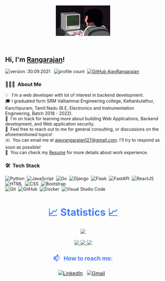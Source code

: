 
<p align="center"><img src="asset/coding.gif" width="35%"></p>

<br>

## Hi, I'm <a href="https://github.com/AjayRangarajan" target="_blank">Rangarajan</a>!
![version :30.09.2021](https://img.shields.io/badge/version-30.09.2022-informational) &nbsp;
![profile count](https://komarev.com/ghpvc/?username=AjayRangarajan&color=red)&nbsp;
[![GitHub AjayRangarajan](https://img.shields.io/github/followers/AjayRangarajan?label=follow&style=social)](https://github.com/AjayRangarajan)&nbsp;

### 👨🏻‍💻 &nbsp;About Me

💡 &nbsp; I'm a web developer with lot of interest in backend development. \
🎓&nbsp;I graduated form SRM Valliammai Engineering college, Kattankulathur, Kanchipuram, Tamil Nadu (B.E, Electronics and Instrumentation Engineering, Batch 2018 - 2022).\
🌱 &nbsp;I'm on track for learning more about building Web Applications, Backend development, and Web application security.\
💬 &nbsp;Feel free to reach out to me for general consulting, or discussions on the aforementioned topics!\
✉️ &nbsp;You can email me at ajayrangarajan127@gmail.com. I'll try to respond as soon as possible!\
📄 &nbsp;You can check my [Resume](https://drive.google.com/drive/folders/1l1mDCCkmWPUF9R_qEEgRULvb3U_cKDuy?usp=sharing) for more details about work experience.

### 🛠 &nbsp;Tech Stack

![Python](https://img.shields.io/badge/-Python-05122A?style=flat&logo=python)&nbsp;
![JavaScript](https://img.shields.io/badge/-JavaScript-05122A?style=flat&logo=javascript)&nbsp;
![Go](https://img.shields.io/badge/-Go-05122A?style=flat&logo=Go&logoColor=A8B9CC)&nbsp;
![Django](https://img.shields.io/badge/-Django-05122A?style=flat&logo=django)&nbsp;
![Flask](https://img.shields.io/badge/-Flask-05122A?style=flat&logo=flask)&nbsp;
![FastAPI](https://img.shields.io/badge/-FastAPI-05122A?style=flat&logo=fastapi)&nbsp;
![ReactJS](https://img.shields.io/badge/-ReactJS-05122A?style=flat&logo=react)&nbsp;
![HTML](https://img.shields.io/badge/-HTML-05122A?style=flat&logo=HTML5)&nbsp;
![CSS](https://img.shields.io/badge/-CSS-05122A?style=flat&logo=CSS3&logoColor=1572B6)&nbsp;
![Bootstrap](https://img.shields.io/badge/-Bootstrap-05122A?style=flat&logo=bootstrap&logoColor=563D7C)\
![Git](https://img.shields.io/badge/-Git-05122A?style=flat&logo=git)&nbsp;
![GitHub](https://img.shields.io/badge/-GitHub-05122A?style=flat&logo=github)&nbsp;
![Docker](https://img.shields.io/badge/-Docker-05122A?style=flat&logo=docker)&nbsp;
![Visual Studio Code](https://img.shields.io/badge/-Visual%20Studio%20Code-05122A?style=flat&logo=visual-studio-code&logoColor=007ACC)&nbsp;


<div style=" font-size: medium; color: #447ff7" align=center>
         

# 📈 Statistics 📈
![](https://komarev.com/ghpvc/?username=ajayrangarajan&color=447ff7&label=Visitor+count)

<p align="center">
  <a href="https://github.com/AjayRangarajan">
    <img src="https://github-readme-stats.vercel.app/api?username=AjayRangarajan&show_icons=true&theme=github_dark&hide_border=true" />
    <img src="https://github-readme-streak-stats.herokuapp.com/?user=AjayRangarajan&theme=github-dark-blue&hide_border=true" />
    <img src="https://activity-graph.herokuapp.com/graph?username=AjayRangarajan&theme=react-dark" />
  </a>
</p>

### 📫 &nbsp; How to reach me:


<a href="https://www.linkedin.com/in/rangarajan-n-172948189/"><img alt="LinkedIn" src="https://img.shields.io/badge/linkedin%20-%230077B5.svg?&style=flat&logo=linkedin&logoColor=white"/></a> &nbsp;
<a href="mailto:ajayrangarajan5@gmail.com"><img alt="Gmail" src="https://img.shields.io/badge/Gmail-D14836?style=flat&logo=gmail&logoColor=white" /></a> &nbsp;

</div>

